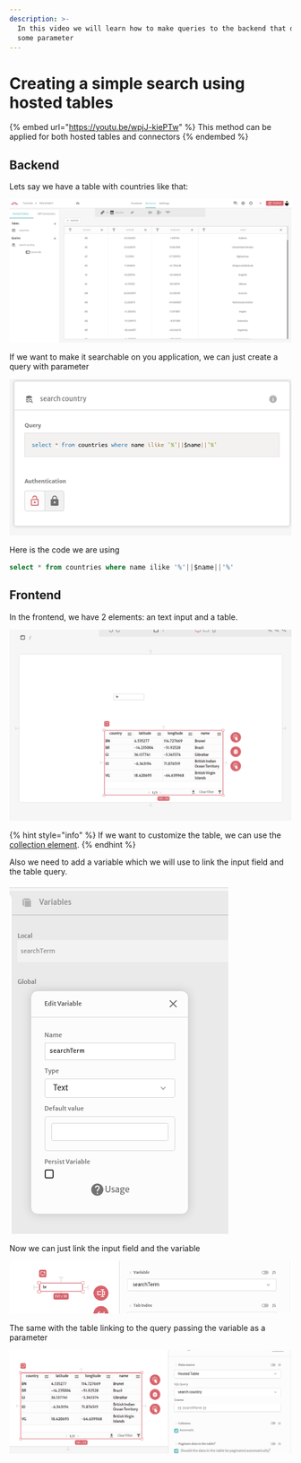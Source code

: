 ```yaml
---
description: >-
  In this video we will learn how to make queries to the backend that depends of
  some parameter
---
```


# Creating a simple search using hosted tables

{% embed url="https://youtu.be/wpjJ-kiePTw" %}
This method can be applied for both hosted tables and connectors
{% endembed %}

## Backend

Lets say we have a table with countries like that:

![Table listing countries](<../../.gitbook/assets/image (59).png>)

If we want to make it searchable on you application, we can just create a query with parameter

![We use a parameter called name where we will look as a patter in the middle of the country name](<../../.gitbook/assets/image (65).png>)

Here is the code we are using

```sql
select * from countries where name ilike '%'||$name||'%'
```

## Frontend

In the frontend, we have 2 elements: an text input and a table.

![](<../../.gitbook/assets/image (67) (1).png>)

{% hint style="info" %}
If we want to customize the table, we can use the [collection element](../../docs/front-end/elements/collection.md).
{% endhint %}

Also we need to add a variable which we will use to link the input field and the table query.

![](<../../.gitbook/assets/image (68) (1) (1).png>)

Now we can just link the input field and the variable

![](<../../.gitbook/assets/image (60) (1).png>)

The same with the table linking to the query passing the variable as a parameter

![](<../../.gitbook/assets/image (56).png>)

